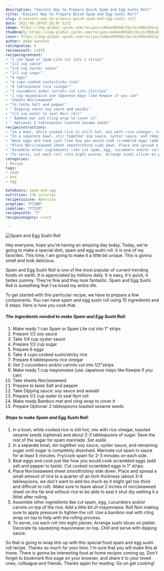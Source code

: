 ```yaml
---
description: "Easiest Way to Prepare Quick Spam and Egg Sushi Roll"
title: "Easiest Way to Prepare Quick Spam and Egg Sushi Roll"
slug: 8-easiest-way-to-prepare-quick-spam-and-egg-sushi-roll
date: 2021-06-29T03:26:07.527Z
image: https://img-global.cpcdn.com/recipes/e46ee09568c2bccb/680x482cq70/spam-and-egg-sushi-roll-recipe-main-photo.jpg
thumbnail: https://img-global.cpcdn.com/recipes/e46ee09568c2bccb/680x482cq70/spam-and-egg-sushi-roll-recipe-main-photo.jpg
cover: https://img-global.cpcdn.com/recipes/e46ee09568c2bccb/680x482cq70/spam-and-egg-sushi-roll-recipe-main-photo.jpg
author: Adam Sanchez
ratingvalue: 5
reviewcount: 11835
recipeingredient:
- "1 can Spam or Spam Lite cut into 1 strips"
- "1/2 soy sauce"
- "1/4 cup oyster sauce"
- "1/2 cup sugar"
- "6 eggs"
- "4 cups cooked sushisticky rice"
- "6 tablespoons rice vinegar"
- "2 cucumbers andor carrots cut into 12strips"
- "1 cup mayonnaise use Japanese mayo like Kewpie if you can"
- "sheets Noriseaweed"
- "to taste Salt and pepper"
- " Dipping sauce soy sauce and wasabi"
- "1/2 cup water to seal Nori roll"
- " Bamboo mat and cling wrap to cover it"
- " Optional 2 tablespoons toasted sesame seeds"
recipeinstructions:
- "In a bowl, while cooked rice is still hot, mix with rice vinegar, toasted sesame seeds (optional) and about 2-3 tablespoons of sugar. Save the rest of the sugar for spam marinade. Set aside."
- "In a separate bowl, stir together soy sauce, oyster sauce, and remaining sugar until sugar is completely dissolved. Marinate cut spam in sauce for at least 5 minutes. Fry/cook spam for 2-3 minutes on each side."
- "Beat eggs and cook just like how you would cook scrambled eggs (add salt and pepper to taste). Cut cooked scrambled eggs in 1&#34; strips."
- "Place Nori/seaweed sheet smooth/shiny side down. Place and spread a small amount of rice to a quarter of an inch thickness (about 3-4 tablespoons, we don&#39;t want to add too much as it might get too thick and difficult to roll). Make sure to leave about 2 inches of nori/seaweed sheet on the far end without rice to be able to seal it shut (by wetting it a little) after rolling."
- "Assemble other ingredients like cut spam, egg, cucumbers and/or carrots on top of the rice. Add a little bit of mayonnaise. Roll Nori making sure to apply pressure to tighten the roll. Use a bamboo mat with cling wrap on top to help with the rolling process."
- "To serve, cut each roll into eight pieces. Arrange sushi slices on platter. Decorate by squeezing mayonnaise on top. Chill and serve with dipping sauce."
categories:
- Recipe
tags:
- spam
- and
- egg

katakunci: spam and egg 
nutrition: 136 calories
recipecuisine: American
preptime: "PT28M"
cooktime: "PT32M"
recipeyield: "3"
recipecategory: Lunch

---
```



![Spam and Egg Sushi Roll](https://img-global.cpcdn.com/recipes/e46ee09568c2bccb/680x482cq70/spam-and-egg-sushi-roll-recipe-main-photo.jpg)

Hey everyone, hope you're having an amazing day today. Today, we're going to make a special dish, spam and egg sushi roll. It is one of my favorites. This time, I am going to make it a little bit unique. This is gonna smell and look delicious.



Spam and Egg Sushi Roll is one of the most popular of current trending foods on earth. It is appreciated by millions daily. It is easy, it's quick, it tastes yummy. They're fine and they look fantastic. Spam and Egg Sushi Roll is something that I've loved my entire life.


To get started with this particular recipe, we have to prepare a few components. You can have spam and egg sushi roll using 15 ingredients and 6 steps. Here is how you cook that.

<!--inarticleads1-->

##### The ingredients needed to make Spam and Egg Sushi Roll:

1. Make ready 1 can Spam or Spam Lite cut into 1&#34; strips
1. Prepare 1/2 soy sauce
1. Take 1/4 cup oyster sauce
1. Prepare 1/2 cup sugar
1. Prepare 6 eggs
1. Take 4 cups cooked sushi/sticky rice
1. Prepare 6 tablespoons rice vinegar
1. Get 2 cucumbers and/or carrots cut into 1/2&#34;strips
1. Make ready 1 cup mayonnaise (use Japanese mayo like Kewpie if you can)
1. Take sheets Nori/seaweed
1. Prepare to taste Salt and pepper
1. Take  Dipping sauce: soy sauce and wasabi
1. Prepare 1/2 cup water to seal Nori roll
1. Make ready  Bamboo mat and cling wrap to cover it
1. Prepare  Optional: 2 tablespoons toasted sesame seeds




<!--inarticleads2-->

##### Steps to make Spam and Egg Sushi Roll:

1. In a bowl, while cooked rice is still hot, mix with rice vinegar, toasted sesame seeds (optional) and about 2-3 tablespoons of sugar. Save the rest of the sugar for spam marinade. Set aside.
1. In a separate bowl, stir together soy sauce, oyster sauce, and remaining sugar until sugar is completely dissolved. Marinate cut spam in sauce for at least 5 minutes. Fry/cook spam for 2-3 minutes on each side.
1. Beat eggs and cook just like how you would cook scrambled eggs (add salt and pepper to taste). Cut cooked scrambled eggs in 1&#34; strips.
1. Place Nori/seaweed sheet smooth/shiny side down. Place and spread a small amount of rice to a quarter of an inch thickness (about 3-4 tablespoons, we don&#39;t want to add too much as it might get too thick and difficult to roll). Make sure to leave about 2 inches of nori/seaweed sheet on the far end without rice to be able to seal it shut (by wetting it a little) after rolling.
1. Assemble other ingredients like cut spam, egg, cucumbers and/or carrots on top of the rice. Add a little bit of mayonnaise. Roll Nori making sure to apply pressure to tighten the roll. Use a bamboo mat with cling wrap on top to help with the rolling process.
1. To serve, cut each roll into eight pieces. Arrange sushi slices on platter. Decorate by squeezing mayonnaise on top. Chill and serve with dipping sauce.




So that is going to wrap this up with this special food spam and egg sushi roll recipe. Thanks so much for your time. I'm sure that you will make this at home. There is gonna be interesting food at home recipes coming up. Don't forget to bookmark this page on your browser, and share it to your loved ones, colleague and friends. Thanks again for reading. Go on get cooking!
